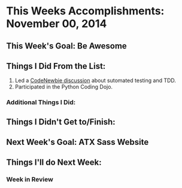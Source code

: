 # This Weeks Accomplishments: November 00, 2014

## This Week's Goal: Be Awesome

## Things I Did From the List:
1. Led a [CodeNewbie discussion](http://jamalhansen.com/testing/2015/08/01/automated-testing-discussion-on-code-newbie/) about sutomated testing and TDD.
2. Participated in the Python Coding Dojo.

### Additional Things I Did:

## Things I Didn't Get to/Finish:

## Next Week's Goal: ATX Sass Website

## Things I'll do Next Week:

### Week in Review
